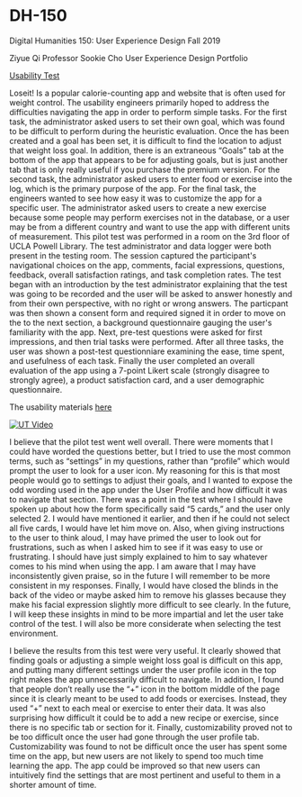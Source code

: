 # DH-150
Digital Humanities 150: User Experience Design Fall 2019

Ziyue Qi
Professor Sookie Cho
User Experience Design Portfolio

[Usability Test](https://ziyueqi.github.io/DH-150/UT/)

Loseit! Is a popular calorie-counting app and website that is often used for weight control. 
The usability engineers primarily hoped to address the difficulties navigating the app in order to perform simple tasks. For the first task, the administrator asked users to set their own goal, which was found to be difficult to perform during the heuristic evaluation. Once the has been created and a goal has been set, it is difficult to find the location to adjust that weight loss goal. In addition, there is an extraneous “Goals” tab at the bottom of the app that appears to be for adjusting goals, but is just another tab that is only really useful if you purchase the premium version. For the second task, the administrator asked users to enter food or exercise into the log, which is the primary purpose of the app. For the final task, the engineers wanted to see how easy it was to customize the app for a specific user. The administrator asked users to create a new exercise because some people may perform exercises not in the database, or a user may be from a different country and want to use the app with different units of measurement. This pilot test was performed in a room on the 3rd floor of UCLA Powell Library. The test administrator and data logger were both present in the testing room. The session captured the participant's navigational choices on the app, comments, facial expressions, questions, feedback, overall satisfaction ratings, and task completion rates. 
The test began with an introduction by the test administrator explaining that the test was going to be recorded and the user will be asked to answer honestly and from their own perspective, with no right or wrong answers. The particpant was then shown a consent form and required signed it in order to move on the to the next section, a background questionnaire gauging the user's familiarity with the app. Next, pre-test questions were asked for first impressions, and then trial tasks were performed. After all three tasks, the user was shown a post-test questionniare examining the ease, time spent, and usefulness of each task. Finally the user completed an overall evaluation of the app using a 7-point Likert scale (strongly disagree to strongly agree), a product satisfaction card, and a user demographic questionnaire. 

The usability materials [here](https://forms.gle/6uzAjZiBcvipBsWc6)

[![UT Video](http://img.youtube.com/vi/UBDNFcchcJA/0.jpg)](http://www.youtube.com/watch?v=UBDNFcchcJA "UT Video")

I believe that the pilot test went well overall. There were moments that I could have worded the questions better, but I tried to use the most common terms, such as “settings” in my questions, rather than “profile” which would prompt the user to look for a user icon. My reasoning for this is that most people would go to settings to adjust their goals, and I wanted to expose the odd wording used in the app under the User Profile and how difficult it was to navigate that section. There was a point in the test where I should have spoken up about how the form specifically said “5 cards,” and the user only selected 2. I would have mentioned it earlier, and then if he could not select all five cards, I would have let him move on. Also, when giving instructions to the user to think aloud, I may have primed the user to look out for frustrations, such as when I asked him to see if it was easy to use or frustrating. I should have just simply explained to him to say whatever comes to his mind when using the app. I am aware that I may have inconsistently given praise, so in the future I will remember to be more consistent in my responses. Finally, I would have closed the blinds in the back of the video or maybe asked him to remove his glasses because they make his facial expression slightly more difficult to see clearly. In the future, I will keep these insights in mind to be more impartial and let the user take control of the test. I will also be more considerate when selecting the test environment. 

I believe the results from this test were very useful. It clearly showed that finding goals or adjusting a simple weight loss goal is difficult on this app, and putting many different settings under the user profile icon in the top right makes the app unnecessarily difficult to navigate. In addition, I found that people don’t really use the “+” icon in the bottom middle of the page since it is clearly meant to be used to add foods or exercises. Instead, they used “+” next to each meal or exercise to enter their data. It was also surprising how difficult it could be to add a new recipe or exercise, since there is no specific tab or section for it. Finally, customizability proved not to be too difficult once the user had gone through the user profile tab. Customizability was found to not be difficult once the user has spent some time on the app, but new users are not likely to spend too much time learning the app. The app could be improved so that new users can intuitively find the settings that are most pertinent and useful to them in a shorter amount of time. 


